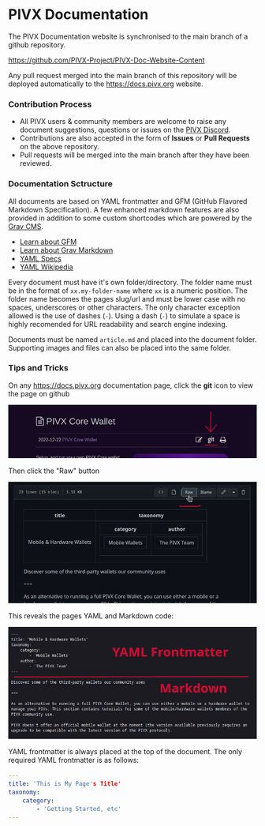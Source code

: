 PIVX Documentation
=====================================

The PIVX Documentation website is synchronised to the main branch of a github repository.  

https://github.com/PIVX-Project/PIVX-Doc-Website-Content

Any pull request merged into the main branch of this repository will be deployed automatically to the https://docs.pivx.org website.  


### Contribution Process  

* All PIVX users & community members are welcome to raise any document suggestions, questions or issues on the [PIVX Discord](https://discord.PIVX.org).
* Contributions are also accepted in the form of **Issues** or **Pull Requests** on the above repository.
* Pull requests will be merged into the main branch after they have been reviewed.

### Documentation Sctructure  

All documents are based on YAML frontmatter and GFM (GitHub Flavored Markdown Specification).  A few enhanced markdown features are also provided in addition to some custom shortcodes which are powered by the [Grav CMS](https://getgrav.org).   

* [Learn about GFM](https://github.github.com/gfm/)  
* [Learn about Grav Markdown](https://learn.getgrav.org/17/content/markdown)  
* [YAML Specs](https://github.com/yaml/yaml-spec)
* [YAML Wikipedia](https://en.wikipedia.org/wiki/YAML)

Every document must have it's own folder/directory. The folder name must be in the format of `xx.my-folder-name` where `xx` is a numeric position.  The folder name becomes the pages slug/url and must be lower case with no spaces, underscores or other characters. The only character exception allowed is the use of dashes (`-`).  Using a dash (`-`) to simulate a space is highly recomended for URL readability and search engine indexing.  

Documents must be named `article.md` and placed into the document folder. Supporting images and files can also be placed into the same folder.

### Tips and Tricks

On any https://docs.pivx.org documentation page, click the **git** icon to view the page on github

![docs-git-link](docs-git-link.png?classes=center,img-fluid,rounded "docs-git-link")  

Then click the "Raw" button

![git-raw](git-raw.png?classes=center,img-fluid,rounded "git-raw")  

This reveals the pages YAML and Markdown code:

![git-markdown](git-markdown.png?classes=center,img-fluid,rounded "git-markdown")  

YAML frontmatter is always placed at the top of the document. The only required YAML frontmatter is as follows:  

```yaml
---
title: 'This is My Page's Title'
taxonomy:
    category:
        - 'Getting Started, etc'
---
```